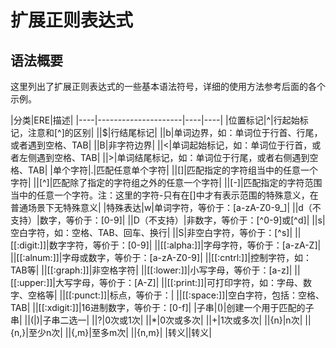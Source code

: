 # 扩展正则表达式

## 语法概要

这里列出了扩展正则表达式的一些基本语法符号，详细的使用方法参考后面的各个示例。

|分类|ERE|描述|
|----|---------------------|----|----|
|位置标记|^|行起始标记，注意和[^]的区别|
||$|行结尾标记|
||b|单词边界，如：单词位于行首、行尾，或者遇到空格、TAB|
||B|非字符边界|
||<|单词起始标记，如：单词位于行首，或者左侧遇到空格、TAB|
||>|单词结尾标记，如：单词位于行尾，或者右侧遇到空格、TAB|
|单个字符|.|匹配任意单个字符|
||[]|匹配指定的字符组当中的任意一个字符|
||[^]|匹配除了指定的字符组之外的任意一个字符|
||[-]|匹配指定的字符范围当中的任意一个字符。注：这里的字符-只有在[]中才有表示范围的特殊意义，在普通场景下无特殊意义|
|特殊表达|w|单词字符，等价于：[a-zA-Z0-9_]|
||d（不支持）|数字，等价于：[0-9]|
||D（不支持）|非数字，等价于：[^0-9]或[^d]|
||s|空白字符，如：空格、TAB、回车、换行|
||S|非空白字符，等价于：[^s]|
||[[:digit:]]|数字字符，等价于：[0-9]|
||[[:alpha:]]|字母字符，等价于：[a-zA-Z]|
||[[:alnum:]]|字母或数字，等价于：[a-zA-Z0-9]|
||[[:cntrl:]]|控制字符，如：TAB等|
||[[:graph:]]|非空格字符|
||[[:lower:]]|小写字母，等价于：[a-z]|
||[[:upper:]]|大写字母，等价于：[A-Z]|
||[[:print:]]|可打印字符，如：字母、数字、空格等|
||[[:punct:]]|标点，等价于：|
||[[:space:]]|空白字符，包括：空格、TAB|
||[[:xdigit:]]|16进制数字，等价于：[0-f]|
|子串|()|创建一个用于匹配的子串|
||(&#124;)|子串二选一|
||?|0次或1次|
||*|0次或多次|
||+|1次或多次|
||{n}|n次|
||{n,}|至少n次|
||{,m}|至多m次|
||{n,m}|
|转义|\|转义|
